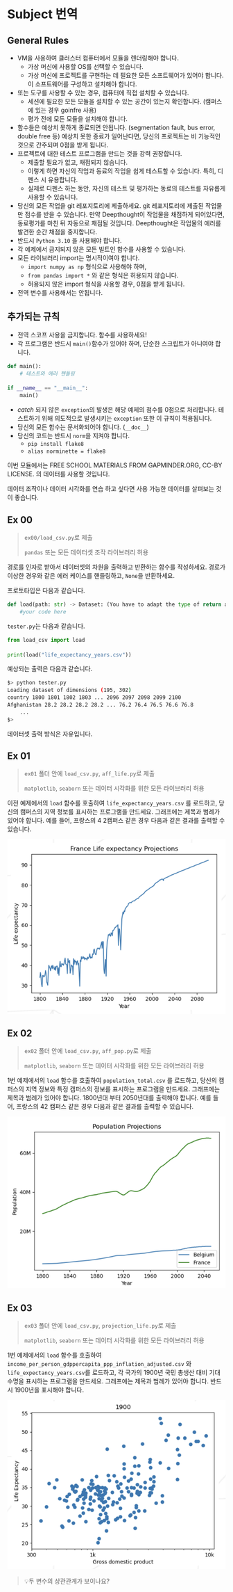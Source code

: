 # Subject 번역

## General Rules

- VM을 사용하여 클러스터 컴퓨터에서 모듈을 렌더링해야 합니다.
	- 가상 머신에 사용할 OS를 선택할 수 있습니다.
	- 가상 머신에 프로젝트를 구현하는 데 필요한 모든 소프트웨어가 있어야 합니다. 이 소프트웨어를 구성하고 설치해야 합니다.
- 또는 도구를 사용할 수 있는 경우, 컴퓨터에 직접 설치할 수 있습니다.
	- 세션에 필요한 모든 모듈을 설치할 수 있는 공간이 있는지 확인합니다. (캠퍼스에 있는 경우 goinfre 사용)
	- 평가 전에 모든 모듈을 설치해야 합니다.
- 함수들은 예상치 못하게 종료되면 안됩니다. (segmentation fault, bus error, double free 등) 예상치 못한 종료가 일어난다면, 당신의 프로젝트는 비 기능적인 것으로 간주되며 0점을 받게 됩니다.
- 프로젝트에 대한 테스트 프로그램을 만드는 것을 강력 권장합니다.
	- 제출할 필요가 없고, 채점되지 않습니다. 
	- 이렇게 하면 자신의 작업과 동료의 작업을 쉽게 테스트할 수 있습니다. 특히, 디펜스 시 유용합니다.
	- 실제로 디펜스 하는 동안, 자신의 테스트 및 평가하는 동료의 테스트를 자유롭게 사용할 수 있습니다.
- 당신의 모든 작업을 git 레포지토리에 제출하세요. git 레포지토리에 제출된 작업물만 점수를 받을 수 있습니다. 만약 Deepthought이 작업물을 채점하게 되어있다면, 동료평가를 마친 뒤 자동으로 채점될 것입니다. Deepthought은 작업물의 에러를 발견한 순간 채점을 중지합니다.
- 반드시 `Python 3.10` 을 사용해야 합니다.
- 각 예제에서 금지되지 않은 모든 빌트인 함수를 사용할 수 있습니다.
- 모든 라이브러리 import는 명시적이여야 합니다. 
	- `import numpy as np` 형식으로 사용해야 하며,
	- `from pandas import *`  와 같은 형식은 허용되지 않습니다.
	- 허용되지 않은 import 형식을 사용할 경우, 0점을 받게 됩니다.
- 전역 변수를 사용해서는 안됩니다.

## 추가되는 규칙

- 전역 스코프 사용을 금지합니다. 함수를 사용하세요!
- 각 프로그램은 반드시 `main()`함수가 있어야 하며, 단순한 스크립트가 아니여야 합니다.
```python
def main():
	# 테스트와 에러 헨들링

if __name__ == "__main__":
	main()
```
- _catch_ 되지 않은 `exception`의 발생은 해당 예제의 점수를 0점으로 처리합니다. 테스트하기 위해 의도적으로 발생시키는 `exception` 또한 이 규칙이 적용됩니다.
- 당신의 모든 함수는 문서화되어야 합니다. (`__doc__`)
- 당신의 코드는 반드시 `norm`을 지켜야 합니다.
	- `pip install flake8`
	- `alias norminette = flake8`

이번 모듈에서는 FREE SCHOOL MATERIALS FROM GAPMINDER.ORG, CC-BY LICENSE. 의 데이터를 사용할 것입니다.

데이터 조작이나 데이터 시각화를 연습 하고 싶다면 사용 가능한 데이터를 살펴보는 것이 좋습니다.

## Ex 00
> `ex00/load_csv.py`로 제출
> 
> `pandas` 또는 모든 데이터셋 조작 라이브러리 허용

경로를 인자로 받아서 데이터셋의 차원을 출력하고 반환하는 함수를 작성하세요.
경로가 이상한 경우와 같은 에러 케이스를 핸들링하고, `None`을 반환하세요.

프로토타입은 다음과 같습니다.
```python
def load(path: str) -> Dataset: (You have to adapt the type of return according to your library)
	#your code here
```

`tester.py`는 다음과 같습니다.
```python
from load_csv import load

print(load("life_expectancy_years.csv"))
```

예상되는 출력은 다음과 같습니다.
```bash
$> python tester.py 
Loading dataset of dimensions (195, 302) 
country 1800 1801 1802 1803 ... 2096 2097 2098 2099 2100 
Afghanistan 28.2 28.2 28.2 28.2 ... 76.2 76.4 76.5 76.6 76.8 
	... 
$>
```
데이터셋 출력 방식은 자유입니다.

## Ex 01

> `ex01` 폴더 안에 `load_csv.py`, `aff_life.py`로 제출
>
> `matplotlib`, `seaborn` 또는 데이터 시각화를 위한 모든 라이브러리 허용

이전 예제에서의 `load` 함수를 호출하여  `life_expectancy_years.csv` 를 로드하고, 당신의 캠퍼스의 지역 정보를 표시하는 프로그램을 만드세요.
그래프에는 제목과 범례가 있어야 합니다.
예를 들어, 프랑스의 4 2캠퍼스 같은 경우 다음과 같은 결과를 출력할 수 있습니다.

![그래프1](../assets/pypiscine2-1.png)

## Ex 02

> `ex02` 폴더 안에 `load_csv.py`, `aff_pop.py`로 제출
>
> `matplotlib`, `seaborn` 또는 데이터 시각화를 위한 모든 라이브러리 허용

1번 예제에서의 `load` 함수를 호출하여  `population_total.csv` 를 로드하고, 당신의 캠퍼스의 지역 정보와 특정 캠퍼스의 정보를 표시하는 프로그램을 만드세요.
그래프에는 제목과 범례가 있어야 합니다.
1800년대 부터 2050년대를 출력해야 합니다.
예를 들어, 프랑스의 42 캠퍼스 같은 경우 다음과 같은 결과를 출력할 수 있습니다.

![그래프2](../assets/pypiscine2-2.png)

## Ex 03

> `ex03` 폴더 안에 `load_csv.py`, `projection_life.py`로 제출
>
> `matplotlib`, `seaborn` 또는 데이터 시각화를 위한 모든 라이브러리 허용

1번 예제에서의 `load` 함수를 호출하여 `income_per_person_gdppercapita_ppp_inflation_adjusted.csv` 와 `life_expectancy_years.csv`를 로드하고, 각 국가의 1900년 국민 총생산 대비 기대 수명을 표시하는 프로그램을 만드세요.
그래프에는 제목과 범례가 있어야 합니다.
반드시 1900년을 표시해야 합니다.

![그래프3](../assets/pypiscine2-3.png)

>💡두 변수의 상관관계가 보이나요?

